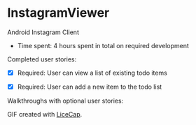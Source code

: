 InstagramViewer
===============

Android Instagram Client

- Time spent: 4 hours spent in total on required development

Completed user stories: 

- [x] Required: User can view a list of existing todo items
- [x] Required: User can add a new item to the todo list


Walkthroughs with optional user stories:

<!-- ![Optional Features Video Walkthrough](simple_todo_demo_3.gif) -->

GIF created with [LiceCap](http://www.cockos.com/licecap/).

